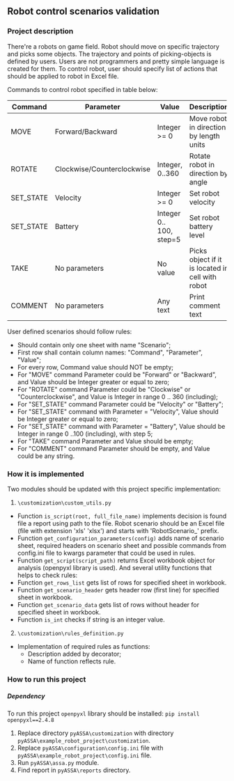 ## Robot control scenarios validation

### Project description

There're a robots on game field. 
Robot should move on specific trajectory and picks some objects.
The trajectory and points of picking-objects is defined by users.
Users are not programmers and pretty simple language is created for them.
To control robot, user should specify list of actions that should be applied to robot in Excel file.

Commands to control robot specified in table below:

Command   | Parameter                  | Value                   | Description
---       | ---                        | ---                     | ---
MOVE      |	Forward/Backward	       | Integer >= 0            | Move robot in <Parameter> direction by <Value> length units
ROTATE	  |	Clockwise/Counterclockwise | Integer, 0..360         | Rotate robot in <Parameter> direction by <Value> angle
SET_STATE | Velocity                   | Integer >= 0            | Set robot velocity
SET_STATE | Battery                    | Integer 0.. 100, step=5 | Set robot battery level
TAKE      |	No parameters              | No value                | Picks object if it is located in cell with robot
COMMENT   | No parameters              | Any text                | Print comment text

User defined scenarios should follow rules:

- Should contain only one sheet with name "Scenario";
- First row shall contain column names: "Command", "Parameter", "Value";
- For every row, Command value should NOT be empty;
- For "MOVE" command Parameter could be "Forward" or "Backward", and Value should be Integer greater or equal to zero;
- For "ROTATE" command Parameter could be "Clockwise" or "Counterclockwise", and Value is Integer in range 0 .. 360 (including);
- For "SET_STATE" command Parameter could be "Velocity" or "Battery";
- For "SET_STATE" command with Parameter = "Velocity", Value should be Integer greater or equal to zero;
- For "SET_STATE" command with Parameter = "Battery", Value should be Integer in range 0 ..100 (including), with step 5;
- For "TAKE" command Parameter and Value should be empty;
- For "COMMENT" command Parameter should be empty, and Value could be any string.

### How it is implemented

Two modules should be updated with this project specific implementation:
1. `\customization\custom_utils.py`
- Function `is_script(root, full_file_name)` implements decision is found file a report using path to the file.
Robot scenario should be an Excel file (file with extension 'xls' 'xlsx') and starts with 'RobotScenario_' prefix.
- Function `get_configuration_parameters(config)` adds name of scenario sheet, required headers on scenario sheet and possible commands from config.ini file to kwargs parameter that could be used in rules. 
- Function `get_script(script_path)` returns Excel workbook object for analysis (openpyxl library is used).
And several utility functions that helps to check rules:
- Function `get_rows_list` gets list of rows for specified sheet in workbook.
- Function `get_scenario_header` gets header row (first line) for specified sheet in workbook.
- Function `get_scenario_data` gets list of rows without header for specified sheet in workbook.
- Function `is_int` checks if string is an integer value.  
2. `\customization\rules_definition.py`
- Implementation of required rules as functions:
    - Description added by decorator;
    - Name of function reflects rule.

### How to run this project

##### Dependency
To run this project `openpyxl` library should be installed:
`pip install openpyxl==2.4.8`

1. Replace directory `pyASSA\customization` with directory `pyASSA\example_robot_project\customization`. 
2. Replace `pyASSA\configuration\config.ini` file with `pyASSA\example_robot_project\config.ini` file.
3. Run `pyASSA\assa.py` module.
4. Find report in `pyASSA\reports` directory.


